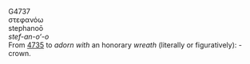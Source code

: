 <body>
  <p>G4737<br>  στεφανόω  <br> stephanoō  <br><i>stef-an-o‘-o </i><br>From <a href="g4735.htm">4735</a>  to <i>adorn</i> <i>with</i> an honorary <i>wreath</i> (literally or figuratively): - crown.<br></p>
 </body>